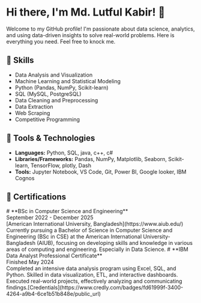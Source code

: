 # Hi there, I'm Md. Lutful Kabir! 👋

Welcome to my GitHub profile! I'm passionate about data science, analytics, and using data-driven insights to solve real-world problems. Here is everything you need. Feel free to knock me.
## 🌟 Skills

- Data Analysis and Visualization
- Machine Learning and Statistical Modeling
- Python (Pandas, NumPy, Scikit-learn)
- SQL (MySQL, PostgreSQL)
- Data Cleaning and Preprocessing
- Data Extraction
- Web Scraping
- Competitive Programming
<!-- - Big Data Technologies (Hadoop, Spark) -->

## 🔧 Tools & Technologies

- **Languages:** Python, SQL, java, c++, c#
- **Libraries/Frameworks:** Pandas, NumPy, Matplotlib, Seaborn, Scikit-learn, TensorFlow, plotly, Dash
- **Tools:** Jupyter Notebook, VS Code, Git, Power BI, Google looker, IBM Cognos
<!-- - **Big Data:** Hadoop, Spark -->
## 🥇 Certifications
<p> 
# **BSc in Computer Science and Engineering**<br/>
September 2022 - December 2025<br/>
[American International University, Bangladesh](https://www.aiub.edu/)<br/>
Currently pursuing a Bachelor of Science in Computer Science and Engineering (BSc in CSE) at the American International University-Bangladesh (AIUB), focusing on developing skills and knowledge in various areas of computing and engineering. Especially in Data Science.
# **IBM Data Analyst Professional Certificate** <br/>
Finished May 2024<br/>
Completed an intensive data analysis program using Excel, SQL, and Python. Skilled in data visualization, ETL, and interactive dashboards. Executed real-world projects, effectively analyzing and communicating findings.[Credentials](https://www.credly.com/badges/fd61999f-3400-4264-a9b4-6ce1b51b848e/public_url) <br/>
</p>
<!--
## 📊 Projects

Here are a few highlighted projects:

1. **Project Name**
   - Description: Brief description of the project.
   - Technologies Used: List of tools and technologies.
   - [Link to Project](link)

2. **Project Name**
   - Description: Brief description of the project.
   - Technologies Used: List of tools and technologies.
   - [Link to Project](link)

3. ...
-->

Feel free to explore projects in my repositories!

## 📫 Contact Me

- Email: lutfulkabir1757@gmail.com
- LinkedIn: [Md. Lutful Kabir](https://www.linkedin.com/in/mdlutfulkabir/)
- Portfolio: [Md. Lutful Kabir](https://www.datascienceportfol.io/mdlutfulkabir)

Let's connect and discuss data science, analytics, or any interesting projects! Don't hesitate to reach out.

Happy coding! 😊
